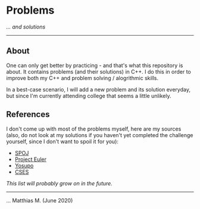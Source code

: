 # Problems
_... and solutions_

---

## About

One can only get better by practicing - and that's what this repository is about. It contains problems (and their solutions) in C++. I do this in order to improve both my C++ and problem solving / alogrithmic skills. 

In a best-case scenario, I will add a new problem and its solution everyday, but since I'm currently attending college that seems a little unlikely.

## References

I don't come up with most of the problems myself, here are my sources (also, do not look at my solutions if you haven't yet completed the challenge yourself, since I don't want to spoil it for you):

* [SPOJ](https://spoj.com)
* [Project Euler](https://projecteuler.net/)
* [Yosupo](https://judge.yosupo.jp/)
* [CSES](https://cses.fi/problemset)

_This list will probably grow on in the future._

---

... Matthias M. (June 2020)
